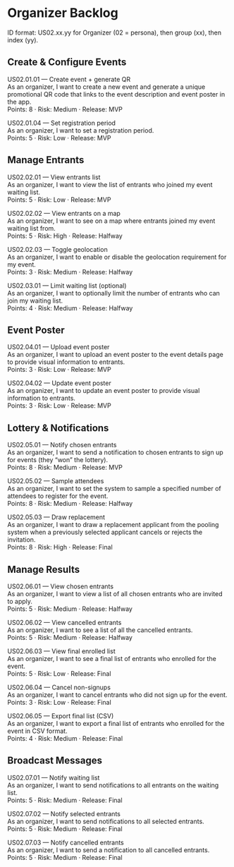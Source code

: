 # Organizer Backlog
ID format: US02.xx.yy for Organizer (02 = persona), then group (xx), then index (yy).

## Create & Configure Events

<a id="US020101"></a>
US02.01.01 — Create event + generate QR  
As an organizer, I want to create a new event and generate a unique promotional QR code that links to the event description and event poster in the app.  
Points: 8 · Risk: Medium · Release: MVP

<a id="US020104"></a>
US02.01.04 — Set registration period  
As an organizer, I want to set a registration period.  
Points: 5 · Risk: Low · Release: MVP


## Manage Entrants

<a id="US020201"></a>
US02.02.01 — View entrants list  
As an organizer, I want to view the list of entrants who joined my event waiting list.  
Points: 5 · Risk: Low · Release: MVP

<a id="US020202"></a>
US02.02.02 — View entrants on a map  
As an organizer, I want to see on a map where entrants joined my event waiting list from.  
Points: 5 · Risk: High · Release: Halfway

<a id="US020203"></a>
US02.02.03 — Toggle geolocation  
As an organizer, I want to enable or disable the geolocation requirement for my event.  
Points: 3 · Risk: Medium · Release: Halfway

<a id="US020301"></a>
US02.03.01 — Limit waiting list (optional)  
As an organizer, I want to optionally limit the number of entrants who can join my waiting list.  
Points: 4 · Risk: Medium · Release: Halfway


## Event Poster

<a id="US020401"></a>
US02.04.01 — Upload event poster  
As an organizer, I want to upload an event poster to the event details page to provide visual information to entrants.  
Points: 3 · Risk: Low · Release: MVP

<a id="US020402"></a>
US02.04.02 — Update event poster  
As an organizer, I want to update an event poster to provide visual information to entrants.  
Points: 3 · Risk: Low · Release: MVP


## Lottery & Notifications

<a id="US020501"></a>
US02.05.01 — Notify chosen entrants  
As an organizer, I want to send a notification to chosen entrants to sign up for events (they “won” the lottery).  
Points: 8 · Risk: Medium · Release: MVP

<a id="US020502"></a>
US02.05.02 — Sample attendees  
As an organizer, I want to set the system to sample a specified number of attendees to register for the event.  
Points: 8 · Risk: Medium · Release: Halfway

<a id="US020503"></a>
US02.05.03 — Draw replacement  
As an organizer, I want to draw a replacement applicant from the pooling system when a previously selected applicant cancels or rejects the invitation.  
Points: 8 · Risk: High · Release: Final


## Manage Results

<a id="US020601"></a>
US02.06.01 — View chosen entrants  
As an organizer, I want to view a list of all chosen entrants who are invited to apply.  
Points: 5 · Risk: Medium · Release: Halfway

<a id="US020602"></a>
US02.06.02 — View cancelled entrants  
As an organizer, I want to see a list of all the cancelled entrants.  
Points: 5 · Risk: Medium · Release: Halfway

<a id="US020603"></a>
US02.06.03 — View final enrolled list  
As an organizer, I want to see a final list of entrants who enrolled for the event.  
Points: 5 · Risk: Low · Release: Final

<a id="US020604"></a>
US02.06.04 — Cancel non-signups  
As an organizer, I want to cancel entrants who did not sign up for the event.  
Points: 3 · Risk: Low · Release: Final

<a id="US020605"></a>
US02.06.05 — Export final list (CSV)  
As an organizer, I want to export a final list of entrants who enrolled for the event in CSV format.  
Points: 4 · Risk: Medium · Release: Final


## Broadcast Messages

<a id="US020701"></a>
US02.07.01 — Notify waiting list  
As an organizer, I want to send notifications to all entrants on the waiting list.  
Points: 5 · Risk: Medium · Release: Final

<a id="US020702"></a>
US02.07.02 — Notify selected entrants  
As an organizer, I want to send notifications to all selected entrants.  
Points: 5 · Risk: Medium · Release: Final

<a id="US020703"></a>
US02.07.03 — Notify cancelled entrants  
As an organizer, I want to send a notification to all cancelled entrants.  
Points: 5 · Risk: Medium · Release: Final

